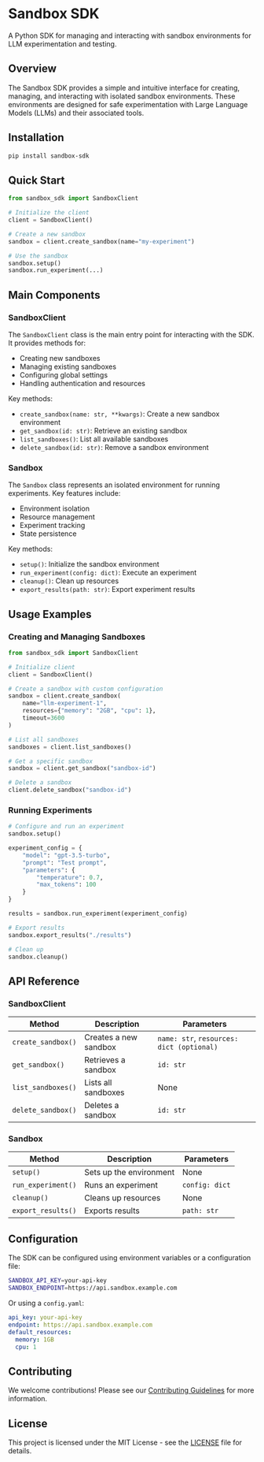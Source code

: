# Sandbox SDK

A Python SDK for managing and interacting with sandbox environments for LLM experimentation and testing.

## Overview

The Sandbox SDK provides a simple and intuitive interface for creating, managing, and interacting with isolated sandbox environments. These environments are designed for safe experimentation with Large Language Models (LLMs) and their associated tools.

## Installation

```bash
pip install sandbox-sdk
```

## Quick Start

```python
from sandbox_sdk import SandboxClient

# Initialize the client
client = SandboxClient()

# Create a new sandbox
sandbox = client.create_sandbox(name="my-experiment")

# Use the sandbox
sandbox.setup()
sandbox.run_experiment(...)
```

## Main Components

### SandboxClient

The `SandboxClient` class is the main entry point for interacting with the SDK. It provides methods for:

- Creating new sandboxes
- Managing existing sandboxes
- Configuring global settings
- Handling authentication and resources

Key methods:
- `create_sandbox(name: str, **kwargs)`: Create a new sandbox environment
- `get_sandbox(id: str)`: Retrieve an existing sandbox
- `list_sandboxes()`: List all available sandboxes
- `delete_sandbox(id: str)`: Remove a sandbox environment

### Sandbox

The `Sandbox` class represents an isolated environment for running experiments. Key features include:

- Environment isolation
- Resource management
- Experiment tracking
- State persistence

Key methods:
- `setup()`: Initialize the sandbox environment
- `run_experiment(config: dict)`: Execute an experiment
- `cleanup()`: Clean up resources
- `export_results(path: str)`: Export experiment results

## Usage Examples

### Creating and Managing Sandboxes

```python
from sandbox_sdk import SandboxClient

# Initialize client
client = SandboxClient()

# Create a sandbox with custom configuration
sandbox = client.create_sandbox(
    name="llm-experiment-1",
    resources={"memory": "2GB", "cpu": 1},
    timeout=3600
)

# List all sandboxes
sandboxes = client.list_sandboxes()

# Get a specific sandbox
sandbox = client.get_sandbox("sandbox-id")

# Delete a sandbox
client.delete_sandbox("sandbox-id")
```

### Running Experiments

```python
# Configure and run an experiment
sandbox.setup()

experiment_config = {
    "model": "gpt-3.5-turbo",
    "prompt": "Test prompt",
    "parameters": {
        "temperature": 0.7,
        "max_tokens": 100
    }
}

results = sandbox.run_experiment(experiment_config)

# Export results
sandbox.export_results("./results")

# Clean up
sandbox.cleanup()
```

## API Reference

### SandboxClient

| Method | Description | Parameters |
|--------|-------------|------------|
| `create_sandbox()` | Creates a new sandbox | `name: str`, `resources: dict (optional)` |
| `get_sandbox()` | Retrieves a sandbox | `id: str` |
| `list_sandboxes()` | Lists all sandboxes | None |
| `delete_sandbox()` | Deletes a sandbox | `id: str` |

### Sandbox

| Method | Description | Parameters |
|--------|-------------|------------|
| `setup()` | Sets up the environment | None |
| `run_experiment()` | Runs an experiment | `config: dict` |
| `cleanup()` | Cleans up resources | None |
| `export_results()` | Exports results | `path: str` |

## Configuration

The SDK can be configured using environment variables or a configuration file:

```bash
SANDBOX_API_KEY=your-api-key
SANDBOX_ENDPOINT=https://api.sandbox.example.com
```

Or using a `config.yaml`:

```yaml
api_key: your-api-key
endpoint: https://api.sandbox.example.com
default_resources:
  memory: 1GB
  cpu: 1
```

## Contributing

We welcome contributions! Please see our [Contributing Guidelines](CONTRIBUTING.md) for more information.

## License

This project is licensed under the MIT License - see the [LICENSE](LICENSE) file for details.